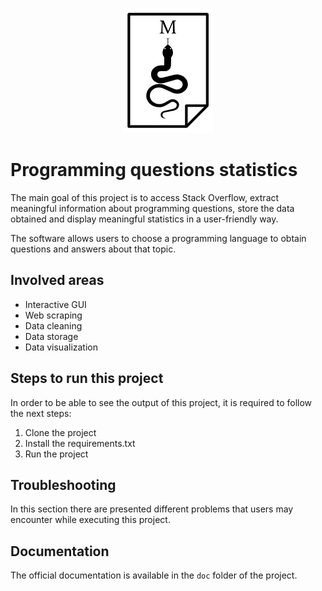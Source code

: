 <p align="center">
  <img src="images/my-logo.png">
</p>

# Programming questions statistics

The main goal of this project is to access Stack Overflow, extract meaningful information about programming questions, store the data obtained and display meaningful statistics in a user-friendly way.

The software allows users to choose a programming language to obtain questions and answers about that topic.


## Involved areas

- Interactive GUI
- Web scraping
- Data cleaning
- Data storage
- Data visualization


## Steps to run this project

In order to be able to see the output of this project, it is required to follow the next steps:

1. Clone the project
2. Install the requirements.txt
3. Run the project


## Troubleshooting

In this section there are presented different problems that users may encounter while executing this project.


## Documentation

The official documentation is available in the `doc` folder of the project.
